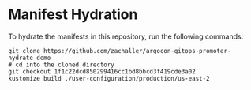 # Manifest Hydration

To hydrate the manifests in this repository, run the following commands:

```shell
git clone https://github.com/zachaller/argocon-gitops-promoter-hydrate-demo
# cd into the cloned directory
git checkout 1f1c22dcd850299416cc1bd8bbcd3f419cde3a02
kustomize build ./user-configuration/production/us-east-2
```
